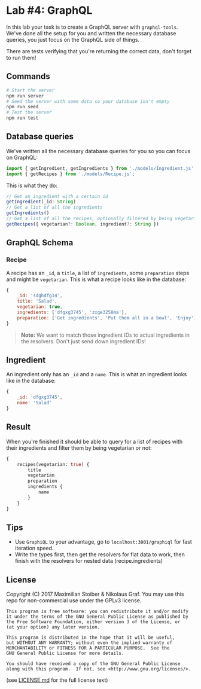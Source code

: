 # Lab #4: GraphQL

In this lab your task is to create a GraphQL server with `graphql-tools`. We've done all the setup for you and written the necessary database queries, you just focus on the GraphQL side of things.

There are tests verifying that you're returning the correct data, don't forget to run them!

## Commands

```sh
# Start the server
npm run server
# Seed the server with some data so your database isn't empty
npm run seed
# Test the server
npm run test
```

## Database queries

We've written all the necessary database queries for you so you can focus on GraphQL:

```javascript
import { getIngredient, getIngredients } from './models/Ingredient.js';
import { getRecipes } from './models/Recipe.js';
```

This is what they do:

```javascript
// Get an ingredient with a certain id
getIngredient(_id: String)
// Get a list of all the ingredients
getIngredients()
// Get a list of all the recipes, optionally filtered by being vegetarian or an ingredient ID it contains
getRecipes({ vegetarian?: Boolean, ingredient?: String })
```

## GraphQL Schema

### Recipe

A recipe has an `_id`, a `title`, a list of `ingredients`, some `preparation` steps and might be `vegetarian`. This is what a recipe looks like in the database:

```javascript
{
	_id: 'sdghdfg14',
	title: 'Salad',
	vegetarian: true,
	ingredients: ['dfgxg3745', 'zxge3258ma'],
	preparation: ['Get ingredients', 'Put them all in a bowl', 'Enjoy']
}
```

> **Note:** We want to match those ingredient IDs to actual ingredients in the resolvers. Don't just send down ingredient IDs!

## Ingredient

An ingredient only has an `_id` and a `name`. This is what an ingredient looks like in the database:

```javascript
{
	_id: 'dfgxg3745',
	name: 'Salad'
}
```

## Result

When you're finished it should be able to query for a list of recipes with their ingredients and filter them by being vegetarian or not:

```GraphQL
{
	recipes(vegetarian: true) {
		title
		vegetarian
		preparation
		ingredients {
			name
		}
	}
}
```

## Tips

- Use `GraphiQL` to your advantage, go to `localhost:3001/graphiql` for fast iteration speed.
- Write the types first, then get the resolvers for flat data to work, then finish with the resolvers for nested data (recipe.ingredients)

## License

Copyright (C) 2017  Maximilian Stoiber & Nikolaus Graf. You may use this repo for non-commercial use under the GPLv3 license.

```
This program is free software: you can redistribute it and/or modify
it under the terms of the GNU General Public License as published by
the Free Software Foundation, either version 3 of the License, or
(at your option) any later version.

This program is distributed in the hope that it will be useful,
but WITHOUT ANY WARRANTY; without even the implied warranty of
MERCHANTABILITY or FITNESS FOR A PARTICULAR PURPOSE.  See the
GNU General Public License for more details.

You should have received a copy of the GNU General Public License
along with this program.  If not, see <http://www.gnu.org/licenses/>.
```

(see [LICENSE.md](LICENSE.md) for the full license text)
